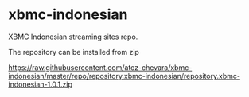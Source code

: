 # xbmc-indonesian
XBMC Indonesian streaming sites repo.

The repository can be installed from zip

https://raw.githubusercontent.com/atoz-chevara/xbmc-indonesian/master/repo/repository.xbmc-indonesian/repository.xbmc-indonesian-1.0.1.zip
